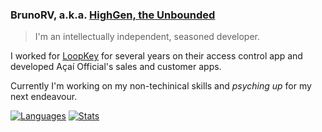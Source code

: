 ### BrunoRV, a.k.a. **[HighGen, the Unbounded](https://steamcommunity.com/id/highgen)**

> I'm an intellectually independent, seasoned developer.

I worked for [LoopKey](https://www.loopkey.com.br) for several years on their access control app and developed Açaí Official's sales and customer apps.

Currently I'm working on my non-techinical skills and *psyching up* for my next endeavour.

[![Languages](https://github-readme-stats.vercel.app/api/top-langs/?username=BrunoRV&langs_count=5&theme=tokyonight&count_private=true)]()
[![Stats](https://github-readme-stats.vercel.app/api/?username=BrunoRV&count_private=true&theme=tokyonight&showicons=true&count_private=true)]()
